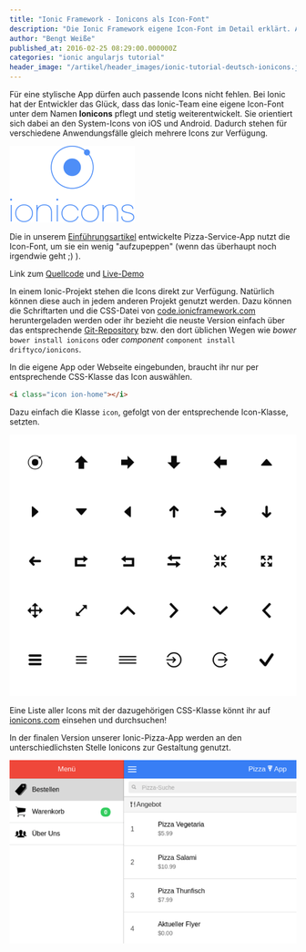 ```yaml
---
title: "Ionic Framework - Ionicons als Icon-Font"
description: "Die Ionic Framework eigene Icon-Font im Detail erklärt. Auch außerhalb der Ionic-Welt einsetzbar!"
author: "Bengt Weiße"
published_at: 2016-02-25 08:29:00.000000Z
categories: "ionic angularjs tutorial"
header_image: "/artikel/header_images/ionic-tutorial-deutsch-ionicons.jpg"
---
```


Für eine stylische App dürfen auch passende Icons nicht fehlen. Bei Ionic hat der Entwickler das Glück, dass das Ionic-Team eine eigene Icon-Font unter dem Namen **Ionicons** pflegt und stetig weiterentwickelt. Sie orientiert sich dabei an den System-Icons von iOS und Android. Dadurch stehen für verschiedene Anwendungsfälle gleich mehrere Icons zur Verfügung.

![Bild](medium_ionicons.png)

Die in unserem [Einführungsartikel](/artikel/ionic-tutorial-deutsch/ "Ionic Framework Tutorial") entwickelte Pizza-Service-App nutzt die Icon-Font, um sie ein wenig "aufzupeppen" (wenn das überhaupt noch irgendwie geht ;) ).

Link zum [Quellcode](https://github.com/angularjs-de/ionic-pizza-service/tree/master) und [Live-Demo](https://angularjs-de.github.io/ionic-pizza-service/#/order)

In einem Ionic-Projekt stehen die Icons direkt zur Verfügung. Natürlich können diese auch in jedem anderen Projekt genutzt werden. Dazu können die Schriftarten und die CSS-Datei von [code.ionicframework.com](http://code.ionicframework.com/ionicons/2.0.1/css/ionicons.min.css "CDN der Ionicons") heruntergeladen werden oder ihr bezieht die neuste Version einfach über das entsprechende [Git-Repository](https://github.com/driftyco/ionicons "Ionicons auf GitHub") bzw. den dort üblichen Wegen wie *bower* `bower install ionicons`  oder *component* `component install driftyco/ionicons`.

In die eigene App oder Webseite eingebunden, braucht ihr nur per entsprechende CSS-Klasse das Icon auswählen.

```html
<i class="icon ion-home"></i>
```

Dazu einfach die Klasse `icon`, gefolgt von der entsprechende Icon-Klasse, setzten.

![Bild](medium_ionicons-preview.png)

Eine Liste aller Icons mit der dazugehörigen CSS-Klasse könnt ihr auf [ionicons.com](http://ionicons.com/ "Webseite Ionicons") einsehen und durchsuchen!

In der finalen Version unserer Ionic-Pizza-App werden an den unterschiedlichsten Stelle Ionicons zur Gestaltung genutzt.

![Bild](medium_13-ionic-ionicons.png)
